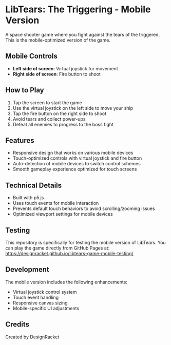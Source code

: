 # LibTears: The Triggering - Mobile Version

A space shooter game where you fight against the tears of the triggered. This is the mobile-optimized version of the game.

## Mobile Controls

- **Left side of screen**: Virtual joystick for movement
- **Right side of screen**: Fire button to shoot

## How to Play

1. Tap the screen to start the game
2. Use the virtual joystick on the left side to move your ship
3. Tap the fire button on the right side to shoot
4. Avoid tears and collect power-ups
5. Defeat all enemies to progress to the boss fight

## Features

- Responsive design that works on various mobile devices
- Touch-optimized controls with virtual joystick and fire button
- Auto-detection of mobile devices to switch control schemes
- Smooth gameplay experience optimized for touch screens

## Technical Details

- Built with p5.js
- Uses touch events for mobile interaction
- Prevents default touch behaviors to avoid scrolling/zooming issues
- Optimized viewport settings for mobile devices

## Testing

This repository is specifically for testing the mobile version of LibTears. You can play the game directly from GitHub Pages at:
https://designracket.github.io/libtears-game-mobile-testing/

## Development

The mobile version includes the following enhancements:
- Virtual joystick control system
- Touch event handling
- Responsive canvas sizing
- Mobile-specific UI adjustments

## Credits

Created by DesignRacket 